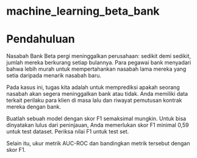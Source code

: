 # machine_learning_beta_bank
# Pendahuluan <a id='Pendahuluan'></a>

Nasabah Bank Beta pergi meninggalkan perusahaan: sedikit demi sedikit, jumlah mereka berkurang setiap bulannya. Para pegawai bank menyadari bahwa lebih murah untuk mempertahankan nasabah lama mereka yang setia daripada menarik nasabah baru.

Pada kasus ini, tugas kita adalah untuk memprediksi apakah seorang nasabah akan segera meninggalkan bank atau tidak. Anda memiliki data terkait perilaku para klien di masa lalu dan riwayat pemutusan kontrak mereka dengan bank.

Buatlah sebuah model dengan skor F1 semaksimal mungkin. Untuk bisa dinyatakan lulus dari peninjauan, Anda memerlukan skor F1 minimal 0,59 untuk test dataset. Periksa nilai F1 untuk test set.

Selain itu, ukur metrik AUC-ROC dan bandingkan metrik tersebut dengan skor F1.
